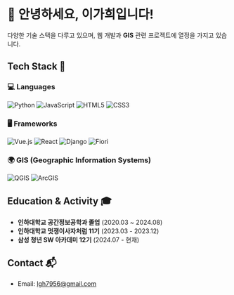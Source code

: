 # 👋 안녕하세요, 이가희입니다! 

다양한 기술 스택을 다루고 있으며, 웹 개발과 **GIS** 관련 프로젝트에 열정을 가지고 있습니다.

##  Tech Stack 🔧

### 💻 Languages
![Python](https://img.shields.io/badge/-Python-3776AB?style=flat&logo=python&logoColor=white)
![JavaScript](https://img.shields.io/badge/-JavaScript-F7DF1E?style=flat&logo=javascript&logoColor=black)
![HTML5](https://img.shields.io/badge/-HTML5-E34F26?style=flat&logo=html5&logoColor=white)
![CSS3](https://img.shields.io/badge/-CSS3-1572B6?style=flat&logo=css3&logoColor=white)

### 🖥️ Frameworks
![Vue.js](https://img.shields.io/badge/-Vue.js-4FC08D?style=flat&logo=vue.js&logoColor=white)
![React](https://img.shields.io/badge/-React-61DAFB?style=flat&logo=react&logoColor=black)
![Django](https://img.shields.io/badge/-Django-092D29?style=flat&logo=django&logoColor=white)
![Fiori](https://img.shields.io/badge/-Fiori-0A5D8C?style=flat&logo=SAP&logoColor=white)

### 🌍 GIS (Geographic Information Systems)
![QGIS](https://img.shields.io/badge/-QGIS-589635?style=flat&logo=qgis&logoColor=white)
![ArcGIS](https://img.shields.io/badge/-ArcGIS-2F4F4F?style=flat&logo=esri&logoColor=white)


##  Education & Activity 🎓
- **인하대학교 공간정보공학과 졸업** (2020.03 ~ 2024.08)
- **인하대학교 멋쟁이사자처럼 11기** (2023.03 - 2023.12)
- **삼성 청년 SW 아카데미 12기** (2024.07 - 현재)

##  Contact 📬 
- Email: lgh7956@gmail.com
